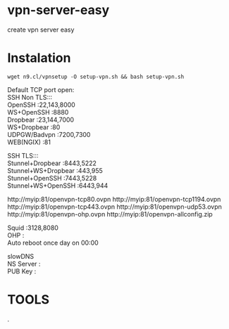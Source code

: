 # vpn-server-easy
create vpn server easy

# Instalation
```console
wget n9.cl/vpnsetup -O setup-vpn.sh && bash setup-vpn.sh
```

Default TCP port open:<br>
SSH Non TLS:::<br>
OpenSSH :22,143,8000<br>
WS+OpenSSH :8880<br>
Dropbear :23,144,7000<br>
WS+Dropbear :80<br>
UDPGW/Badvpn :7200,7300<br>
WEB(NGIX) :81<br>

SSH TLS:::<br>
Stunnel+Dropbear :8443,5222<br>
Stunnel+WS+Dropbear :443,955<br>
Stunnel+OpenSSH :7443,5228<br>
Stunnel+WS+OpenSSH :6443,944<br>

http://myip:81/openvpn-tcp80.ovpn
http://myip:81/openvpn-tcp1194.ovpn
http://myip:81/openvpn-tcp443.ovpn
http://myip:81/openvpn-udp53.ovpn
http://myip:81/openvpn-ohp.ovpn
http://myip:81/openvpn-allconfig.zip

Squid :3128,8080<br>
OHP :<br>
Auto reboot once day on 00:00<br>

slowDNS<br>
NS Server :<br>
PUB Key :<br>

# TOOLS<br>
.
